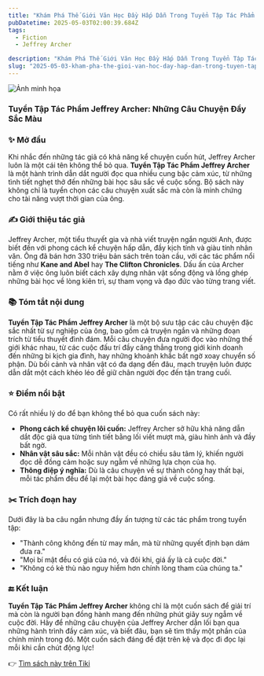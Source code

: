 ```yaml
---
title: "Khám Phá Thế Giới Văn Học Đầy Hấp Dẫn Trong Tuyển Tập Tác Phẩm Jeffrey Archer"
pubDatetime: 2025-05-03T02:00:39.684Z
tags:
  - Fiction
  - Jeffrey Archer

description: "Khám Phá Thế Giới Văn Học Đầy Hấp Dẫn Trong Tuyển Tập Tác Phẩm Jeffrey Archer"
slug: "2025-05-03-kham-pha-the-gioi-van-hoc-day-hap-dan-trong-tuyen-tap-tac-pham-jeffrey-archer"
---
```


![Ảnh minh họa](https://external-content.duckduckgo.com/iu/?u=https%3A%2F%2Fwww.reader.com.vn%2Fuploads%2Fimages%2Fchi-thoi-gian-co-the-cat-loi-1.png&f=1&ipt=f0bf5ca532f2bcd717b41d4a4749bb68d1f95a419e1ef5128da15df14732c2d5)

 ### Tuyển Tập Tác Phẩm Jeffrey Archer: Những Câu Chuyện Đầy Sắc Màu

### ✨ Mở đầu
Khi nhắc đến những tác giả có khả năng kể chuyện cuốn hút, Jeffrey Archer luôn là một cái tên không thể bỏ qua. **Tuyển Tập Tác Phẩm Jeffrey Archer** là một hành trình dẫn dắt người đọc qua nhiều cung bậc cảm xúc, từ những tình tiết nghẹt thở đến những bài học sâu sắc về cuộc sống. Bộ sách này không chỉ là tuyển chọn các câu chuyện xuất sắc mà còn là minh chứng cho tài năng vượt thời gian của ông.

### ✍️ Giới thiệu tác giả
Jeffrey Archer, một tiểu thuyết gia và nhà viết truyện ngắn người Anh, được biết đến với phong cách kể chuyện hấp dẫn, đầy kịch tính và giàu tính nhân văn. Ông đã bán hơn 330 triệu bản sách trên toàn cầu, với các tác phẩm nổi tiếng như **Kane and Abel** hay **The Clifton Chronicles**. Dấu ấn của Archer nằm ở việc ông luôn biết cách xây dựng nhân vật sống động và lồng ghép những bài học về lòng kiên trì, sự tham vọng và đạo đức vào từng trang viết.

### 📚 Tóm tắt nội dung
**Tuyển Tập Tác Phẩm Jeffrey Archer** là một bộ sưu tập các câu chuyện đặc sắc nhất từ sự nghiệp của ông, bao gồm cả truyện ngắn và những đoạn trích từ tiểu thuyết đình đám. Mỗi câu chuyện đưa người đọc vào những thế giới khác nhau, từ các cuộc đấu trí đầy căng thẳng trong giới kinh doanh đến những bi kịch gia đình, hay những khoảnh khắc bất ngờ xoay chuyển số phận. Dù bối cảnh và nhân vật có đa dạng đến đâu, mạch truyện luôn được dẫn dắt một cách khéo léo để giữ chân người đọc đến tận trang cuối.

### ⭐ Điểm nổi bật
Có rất nhiều lý do để bạn không thể bỏ qua cuốn sách này:
- **Phong cách kể chuyện lôi cuốn:** Jeffrey Archer sở hữu khả năng dẫn dắt độc giả qua từng tình tiết bằng lối viết mượt mà, giàu hình ảnh và đầy bất ngờ.
- **Nhân vật sâu sắc:** Mỗi nhân vật đều có chiều sâu tâm lý, khiến người đọc dễ đồng cảm hoặc suy ngẫm về những lựa chọn của họ.
- **Thông điệp ý nghĩa:** Dù là câu chuyện về sự thành công hay thất bại, mỗi tác phẩm đều để lại một bài học đáng giá về cuộc sống.

### ✂️ Trích đoạn hay
Dưới đây là ba câu ngắn nhưng đầy ấn tượng từ các tác phẩm trong tuyển tập:
- "Thành công không đến từ may mắn, mà từ những quyết định bạn dám đưa ra."
- "Mọi bí mật đều có giá của nó, và đôi khi, giá ấy là cả cuộc đời."
- "Không có kẻ thù nào nguy hiểm hơn chính lòng tham của chúng ta."

### 🔚 Kết luận
**Tuyển Tập Tác Phẩm Jeffrey Archer** không chỉ là một cuốn sách để giải trí mà còn là người bạn đồng hành mang đến những phút giây suy ngẫm về cuộc đời. Hãy để những câu chuyện của Jeffrey Archer dẫn lối bạn qua những hành trình đầy cảm xúc, và biết đâu, bạn sẽ tìm thấy một phần của chính mình trong đó. Một cuốn sách đáng để đặt trên kệ và đọc đi đọc lại mỗi khi cần chút động lực!

👉 [Tìm sách này trên Tiki](https://tiki.vn/search?q=Tuy%E1%BB%83n%20T%E1%BA%ADp%20T%C3%A1c%20Ph%E1%BA%A9m%20Jeffrey%20Archer)